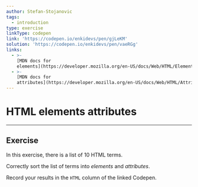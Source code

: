```yaml
---
author: Stefan-Stojanovic
tags:
  - introduction
type: exercise
linkType: codepen
link: 'https://codepen.io/enkidevs/pen/gjLeKM'
solution: 'https://codepen.io/enkidevs/pen/vaeRGg'
links:
  - >-
    [MDN docs for
    elements](https://developer.mozilla.org/en-US/docs/Web/HTML/Element){website}
  - >-
    [MDN docs for
    attributes](https://developer.mozilla.org/en-US/docs/Web/HTML/Attributes){website}
---
```


# HTML elements attributes


---

## Exercise

In this exercise, there is a list of 10 HTML terms.

Correctly sort the list of terms into *elements* and *attributes*.

Record your results in the `HTML` column of the linked Codepen.
 
